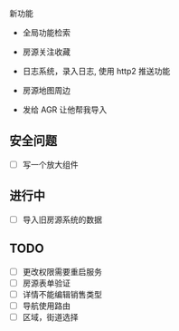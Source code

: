 新功能

- 全局功能检索
- 房源关注收藏
- 日志系统，录入日志, 使用 http2 推送功能
- 房源地图周边

- 发给 AGR 让他帮我导入

## 安全问题

- [ ] 写一个放大组件

## 进行中

- [ ] 导入旧房源系统的数据

## TODO

- [ ] 更改权限需要重启服务
- [ ] 房源表单验证
- [ ] 详情不能编辑销售类型
- [ ] 导航使用路由
- [ ] 区域，街道选择
